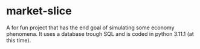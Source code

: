 # market-slice
A for fun project that has the end goal of simulating some economy phenomena. It uses a database trough SQL and is coded in python 3.11.1 (at this time).

